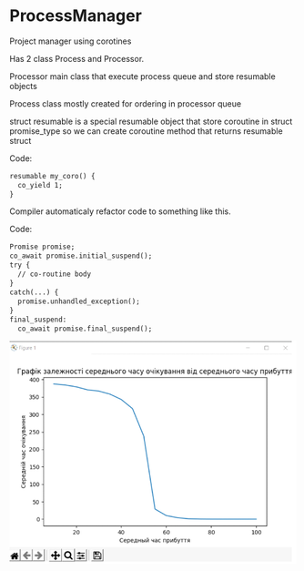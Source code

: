 # ProcessManager

Project manager using corotines

Has 2 class Process and Processor.

Processor main class that execute process queue and store resumable objects

Process class mostly created for ordering in processor queue

struct resumable is a special resumable object that store coroutine in struct promise_type so we can create coroutine method that returns resumable struct

 Code:
 
    resumable my_coro() {
      co_yield 1;
    }
Compiler automaticaly refactor code to something like this.

 Code:
 
    Promise promise;
    co_await promise.initial_suspend();
    try {
      // co-routine body
    }
    catch(...) {
      promise.unhandled_exception(); 
    }
    final_suspend:
      co_await promise.final_suspend();
     
![alt text](https://github.com/Whigra1/ProcessManager/blob/master/photos/plot1.png)
